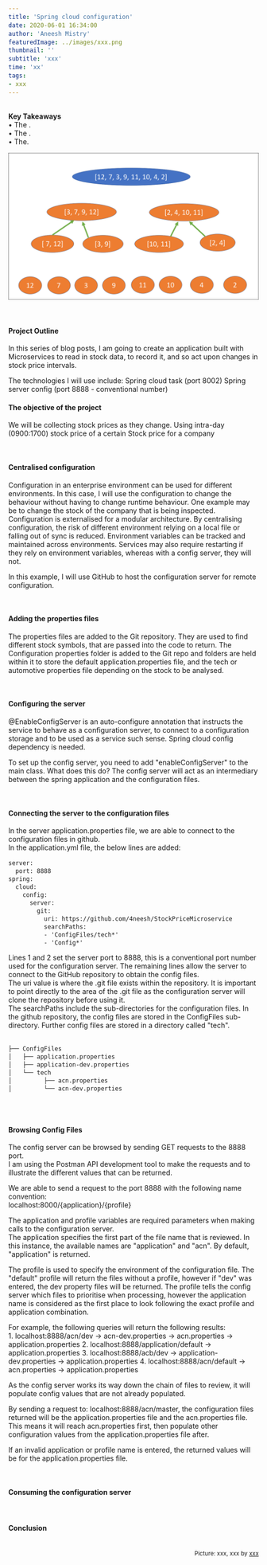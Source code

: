 ```yaml
---
title: 'Spring cloud configuration'
date: 2020-06-01 16:34:00
author: 'Aneesh Mistry'
featuredImage: ../images/xxx.png
thumbnail: ''
subtitle: 'xxx'
time: 'xx'
tags:
- xxx
---
```

<br>
<strong>Key Takeaways</strong><br>
&#8226; The .<br>
&#8226; The .<br>
&#8226; The.<br>

![Merge sort step 2](../../src/images/011MergeSort2.png)


<br>
<h4>Project Outline</h4>
<p>
In this series of blog posts, I am going to create an application built with Microservices to read in stock data, to record it, and so act upon changes in stock price intervals.
</p>
<p>
The technologies I will use include:
Spring cloud task (port 8002)
Spring server config (port 8888 - conventional number)
</p>

<h4>The objective of the project</h4>
<p>
We will be collecting stock prices as they change.
Using intra-day (0900:1700) stock price of a certain Stock price for a company

</p>
<br>
<h4>Centralised configuration</h4>
<p>
Configuration in an enterprise environment can be used for different environments.
In this case, I will use the configuration to change the behaviour without having to change runtime behaviour.
One example may be to change the stock of the company that is being inspected.
Configuration is externalised for a modular architecture.
By centralising configuration, the risk of different environment relying on a local file or falling out of sync is reduced. Environment variables can be tracked and maintained across environments. Services may also require restarting if they rely on environment variables, whereas with a config server, they will not.

In this example, I will use GitHub to host the configuration server for remote configuration.
</p>

<br>
<h4>Adding the properties files</h4>
<p>
The properties files are added to the Git repository. They are used to find different stock symbols, that are passed into the code to return.
The Configuration properties folder is added to the Git repo and folders are held within it to store the default application.properties file, and the tech or automotive properties file depending on the stock to be analysed.
</p>
<br>
<h4>Configuring the server</h4>
<p>
@EnableConfigServer is an auto-configure annotation that instructs the service to behave as a configuration server, to connect to a configuration storage and to be used as a service such sense.
Spring cloud config dependency is needed.

To set up the config server, you need to add "enableConfigServer" to the main class.
What does this do?
The config server will act as an intermediary between the spring application and the configuration files.

</p>
<br>
<h4>Connecting the server to the configuration files</h4>
<p>
In the server application.properties file, we are able to connect to the configuration files in github. <br>
In the application.yml file, the below lines are added:

</p>

```{numberLines:true}
server:
  port: 8888
spring:
  cloud:
    config:
      server:
        git:
          uri: https://github.com/4neesh/StockPriceMicroservice
          searchPaths:
          - 'ConfigFiles/tech*'
          - 'Config*'
```

<p>
Lines 1 and 2 set the server port to 8888, this is a conventional port number used for the configuration server.
The remaining lines allow the server to connect to the GitHub repository to obtain the config files.<br> 
The uri value is where the .git file exists within the repository. It is important to point directly to the area of the .git file as the configuration server will clone the repository before using it.<br>
The searchPaths include the sub-directories for the configuration files. In the github repository, the config files are stored in the ConfigFiles sub-directory. Further config files are stored in a directory called "tech". 

</p>

```

├── ConfigFiles
│   ├── application.properties
│   ├── application-dev.properties
│   └── tech
│         ├── acn.properties
│         └── acn-dev.properties


```

<br>
<h4>Browsing Config Files</h4>
<p>
The config server can be browsed by sending GET requests to the 8888 port.<br>
I am using the Postman API development tool to make the requests and to illustrate the different values that can be returned.
</p>
<p>
We are able to send a request to the port 8888 with the following name convention:<br>
localhost:8000/{application}/{profile}</p>
<p>
The application and profile variables are required parameters when making calls to the configuration server.<br>
The application specifies the first part of the file name that is reviewed. In this instance, the available names are "application" and "acn". By default, "application" is returned.</p>
<p>
The profile is used to specify the environment of the configuration file. The "default" profile will return the files without a profile, however if "dev" was entered, the dev property files will be returned. The profile tells the config server which files to prioritise when processing, however the application name is considered as the first place to look following the exact profile and application combination.</p>
<p>
For example, the following queries will return the following results:<br>
1. localhost:8888/acn/dev -> acn-dev.properties -> acn.properties -> application.properties
2. localhost:8888/application/default -> application.properties
3. localhost:8888/acb/dev -> application-dev.properties -> application.properties
4. localhost:8888/acn/default -> acn.properties -> application.properties
</p>
<p>
As the config server works its way down the chain of files to review, it will populate config values that are not already populated.
</p>
<p>
By sending a request to: localhost:8888/acn/master, the configuration files returned will be the application.properties file and the acn.properties file.<br>
This means it will reach acn.properties first, then populate other configuration values from the application.properties file after.</p>
<p>
If an invalid application or profile name is entered, the returned values will be for the application.properties file.<br>
</p>

<br>
<h4>Consuming the configuration server</h4>
<p>

</p>
<br>
<h4>Conclusion</h4>
<p>


</p>

<br>
<small style="float: right;" >Picture: xxx, xxx by <a target="_blank" href="https://unsplash.com/@xxx">xxx</small></a><br>